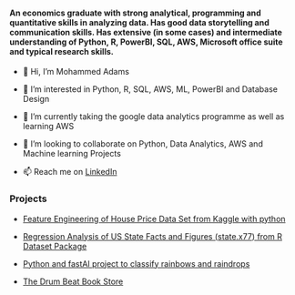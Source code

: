 #### An economics graduate with strong analytical, programming and quantitative skills in analyzing data. Has good data storytelling and communication skills. Has extensive (in some cases) and intermediate understanding of Python, R, PowerBI, SQL, AWS, Microsoft office suite and typical research skills.

- 👋 Hi, I’m Mohammed Adams

- 👀 I’m interested in Python, R, SQL, AWS, ML, PowerBI and Database Design

- 🌱 I’m currently taking the google data analytics programme as well as learning AWS

- 💞️ I’m looking to collaborate on Python, Data Analytics, AWS and Machine learning Projects

- 📫 Reach me on [LinkedIn](https://www.linkedin.com/in/mohammed-adams-5420a91ab/)

### Projects


- [Feature Engineering of House Price Data Set from Kaggle with python](https://github.com/moadams847/Feature-engineering-of-house-price-data-set-from-kaggle./tree/main)

- [Regression Analysis of US State Facts and Figures (state.x77) from R Dataset Package](https://github.com/moadams847/Regression-Analysis-of-the-Impact-of-Illiteracy-and-Income-on-Murder)

- [Python and fastAI project to classify rainbows and raindrops](https://github.com/moadams847/Rainbow-Rain-Classification-Project)

- [The Drum Beat Book Store](https://github.com/moadams847/The-Drum-Beat-Book-Site/tree/UseJQueryToRefactor)

